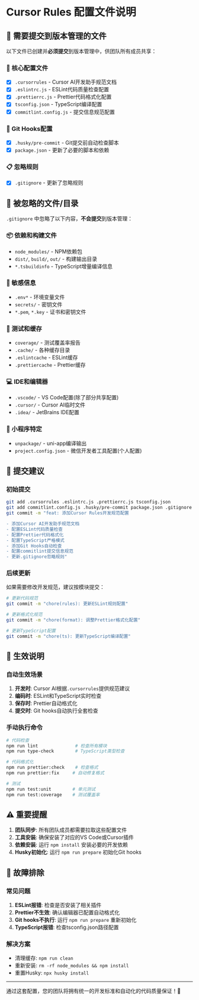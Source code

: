 # Cursor Rules 配置文件说明

## 📁 需要提交到版本管理的文件

以下文件已创建并**必须提交**到版本管理中，供团队所有成员共享：

### 🎯 核心配置文件

- [x] `.cursorrules` - Cursor AI开发助手规范文档
- [x] `.eslintrc.js` - ESLint代码质量检查配置
- [x] `.prettierrc.js` - Prettier代码格式化配置
- [x] `tsconfig.json` - TypeScript编译配置
- [x] `commitlint.config.js` - 提交信息规范配置

### 🔧 Git Hooks配置

- [x] `.husky/pre-commit` - Git提交前自动检查脚本
- [x] `package.json` - 更新了必要的脚本和依赖

### 📋 忽略规则

- [x] `.gitignore` - 更新了忽略规则

## 🚫 被忽略的文件/目录

`.gitignore` 中忽略了以下内容，**不会提交**到版本管理：

### 📦 依赖和构建文件

- `node_modules/` - NPM依赖包
- `dist/`, `build/`, `out/` - 构建输出目录
- `*.tsbuildinfo` - TypeScript增量编译信息

### 🔐 敏感信息

- `.env*` - 环境变量文件
- `secrets/` - 密钥文件
- `*.pem`, `*.key` - 证书和密钥文件

### 🧪 测试和缓存

- `coverage/` - 测试覆盖率报告
- `.cache/` - 各种缓存目录
- `.eslintcache` - ESLint缓存
- `.prettiercache` - Prettier缓存

### 💻 IDE和编辑器

- `.vscode/` - VS Code配置(除了部分共享配置)
- `.cursor/` - Cursor AI临时文件
- `.idea/` - JetBrains IDE配置

### 📱 小程序特定

- `unpackage/` - uni-app编译输出
- `project.config.json` - 微信开发者工具配置(个人配置)

## 🎯 提交建议

### 初始提交

```bash
git add .cursorrules .eslintrc.js .prettierrc.js tsconfig.json
git add commitlint.config.js .husky/pre-commit package.json .gitignore
git commit -m "feat: 添加Cursor Rules开发规范配置

- 添加Cursor AI开发助手规范文档
- 配置ESLint代码质量检查
- 配置Prettier代码格式化
- 配置TypeScript严格模式
- 添加Git Hooks自动检查
- 配置commitlint提交信息规范
- 更新.gitignore忽略规则"
```

### 后续更新

如果需要修改开发规范，建议按模块提交：

```bash
# 更新代码规范
git commit -m "chore(rules): 更新ESLint规则配置"

# 更新格式化规范
git commit -m "chore(format): 调整Prettier格式化配置"

# 更新TypeScript配置
git commit -m "chore(ts): 更新TypeScript编译配置"
```

## 🚀 生效说明

### 自动生效场景

1. **开发时**: Cursor AI根据`.cursorrules`提供规范建议
2. **编码时**: ESLint和TypeScript实时检查
3. **保存时**: Prettier自动格式化
4. **提交时**: Git hooks自动执行全套检查

### 手动执行命令

```bash
# 代码检查
npm run lint              # 检查所有模块
npm run type-check        # TypeScript类型检查

# 代码格式化
npm run prettier:check    # 检查格式
npm run prettier:fix     # 自动修复格式

# 测试
npm run test:unit        # 单元测试
npm run test:coverage    # 测试覆盖率
```

## ⚠️ 重要提醒

1. **团队同步**: 所有团队成员都需要拉取这些配置文件
2. **工具安装**: 确保安装了对应的VS Code或Cursor插件
3. **依赖安装**: 运行 `npm install` 安装必要的开发依赖
4. **Husky初始化**: 运行 `npm run prepare` 初始化Git hooks

## 🔧 故障排除

### 常见问题

1. **ESLint报错**: 检查是否安装了相关插件
2. **Prettier不生效**: 确认编辑器已配置自动格式化
3. **Git hooks不执行**: 运行 `npm run prepare` 重新初始化
4. **TypeScript报错**: 检查tsconfig.json路径配置

### 解决方案

- 清理缓存: `npm run clean`
- 重新安装: `rm -rf node_modules && npm install`
- 重置Husky: `npx husky install`

---

通过这套配置，您的团队将拥有统一的开发标准和自动化的代码质量保证！🎉
